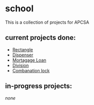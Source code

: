 # school
This is a collection of projects for APCSA


## current projects done:
* [Rectangle](https://github.com/Mee42/school/tree/rectangle)
* [Dispenser](https://github.com/Mee42/school/tree/dispenser)
* [Mortagage Loan](https://github.com/Mee42/school/tree/loanPayment)
* [Division](https://github.com/Mee42/school/tree/devision)
* [Combanation lock](https://github.com/Mee42/school/tree/combo)

## in-progress projects:
*none*

